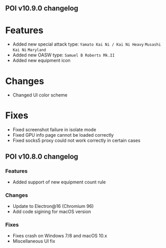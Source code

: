 ## POI v10.9.0 changelog

# Features

- Added new special attack type: `Yamato Kai Ni / Kai Ni Heavy` `Musashi Kai Ni` `Maryland`
- Added new OASW type: `Samuel B Roberts Mk.II`
- Added new equipment icon

# Changes

- Changed UI color scheme

# Fixes

- Fixed screenshot failure in isolate mode
- Fixed GPU info page cannot be loaded correctly
- Fixed socks5 proxy could not work correctly in certain cases

## POI v10.8.0 changelog

### Features

- Added support of new equipment count rule

### Changes

- Update to Electron@16 (Chromium 96)
- Add code sigining for macOS version

### Fixes

- Fixes crash on Windows 7/8 and macOS 10.x
- Miscellaneous UI fix
